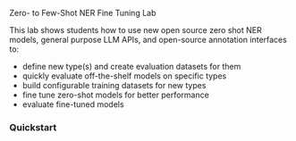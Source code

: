 Zero- to Few-Shot NER Fine Tuning Lab

This lab shows students how to use new open source zero shot NER models, general purpose LLM APIs, and open-source annotation interfaces to:

- define new type(s) and create evaluation datasets for them
- quickly evaluate off-the-shelf models on specific types
- build configurable training datasets for new types
- fine tune zero-shot models for better performance
- evaluate fine-tuned models

### Quickstart

